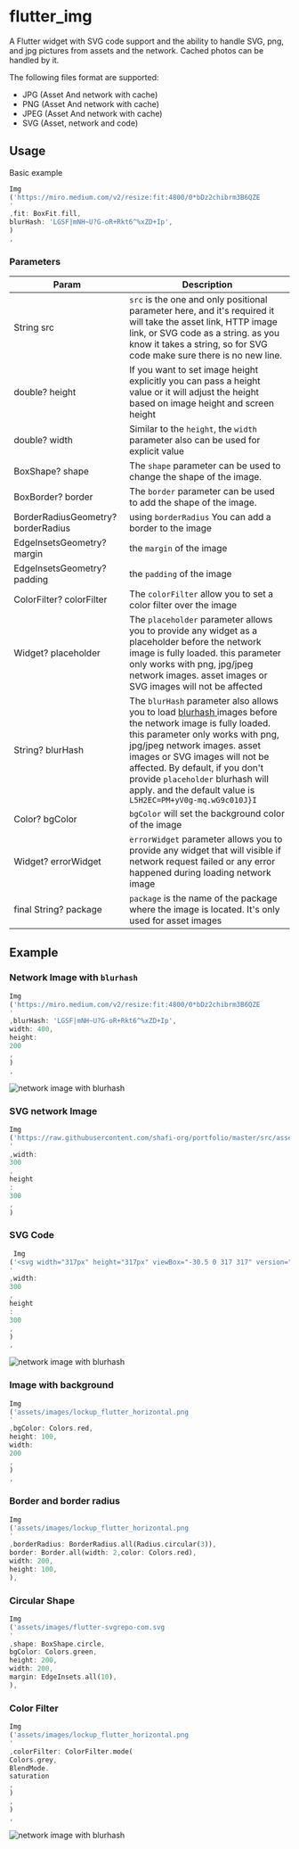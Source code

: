 # flutter_img

A Flutter widget with SVG code support and the ability to handle SVG, png, and jpg pictures from
assets and the network. Cached photos can be handled by it.

The following files format are supported:

* JPG (Asset And network with cache)
* PNG (Asset And network with cache)
* JPEG (Asset And network with cache)
* SVG (Asset, network and code)

## Usage

Basic example

```dart
Img
('https://miro.medium.com/v2/resize:fit:4800/0*bDz2chibrm3B6QZE
'
,fit: BoxFit.fill,
blurHash: 'LGSF|mNH~U?G-oR+Rkt6^%xZD+Ip',
)
,
```

### Parameters

| Param                              | Description                                                                                                                                                                                                                                                                                                                                                                 |
|------------------------------------|-----------------------------------------------------------------------------------------------------------------------------------------------------------------------------------------------------------------------------------------------------------------------------------------------------------------------------------------------------------------------------|
| String src                         | `src` is the one and only positional parameter here, and it's required it will take the asset link, HTTP image link, or SVG code as a string. as you know it takes a string, so for SVG code make sure there is no new line.                                                                                                                                                |
| double? height                     | If you want to set image height explicitly you can pass a height value or it will adjust the height based on image height and screen height                                                                                                                                                                                                                                 |
| double? width                      | Similar to the `height`, the `width` parameter also can be used for explicit value                                                                                                                                                                                                                                                                                          |
| BoxShape? shape                    | The `shape` parameter can be used to change the shape of the image.                                                                                                                                                                                                                                                                                                         |
| BoxBorder? border                  | The `border` parameter can be used to add the shape of the image.                                                                                                                                                                                                                                                                                                           |
| BorderRadiusGeometry? borderRadius | using `borderRadius` You can add a border to the image                                                                                                                                                                                                                                                                                                                      |
| EdgeInsetsGeometry? margin         | the `margin` of the image                                                                                                                                                                                                                                                                                                                                                   |
| EdgeInsetsGeometry? padding        | the `padding` of the image                                                                                                                                                                                                                                                                                                                                                  |
| ColorFilter? colorFilter           | The `colorFilter` allow you to set a color filter over the image                                                                                                                                                                                                                                                                                                            |
| Widget? placeholder                | The `placeholder` parameter allows you to provide any widget as a placeholder before the network image is fully loaded. this parameter only works with png, jpg/jpeg network images. asset images or SVG images will not be affected                                                                                                                                        |
| String? blurHash                   | The `blurHash` parameter also allows you to load [blurhash ](https://blurha.sh/) images before the network image is fully loaded. this parameter only works with png, jpg/jpeg network images. asset images or SVG images will not be affected. By default, if you don't provide `placeholder` blurhash will apply. and the default value is `L5H2EC=PM+yV0g-mq.wG9c010J}I` |
| Color? bgColor                     | `bgColor` will set the background color of the image                                                                                                                                                                                                                                                                                                                        |
| Widget? errorWidget                | `errorWidget` parameter allows you to provide any widget that will visible  if network request failed  or any error happened during loading network image                                                                                                                                                                                                                   |
| final String? package              | `package` is the name of the package where the image is located. It's only used for asset images                                                                                                                                                                                                                                                                            |

## Example

### Network Image with `blurhash`

```dart
Img
('https://miro.medium.com/v2/resize:fit:4800/0*bDz2chibrm3B6QZE
'
,blurHash: 'LGSF|mNH~U?G-oR+Rkt6^%xZD+Ip',
width: 400,
height:
200
,
)
,
```

![network image with blurhash](https://raw.githubusercontent.com/shafi-org/portfolio/master/src/assets/ezgif.com-video-to-gif.gif "network image with blurhash")

### SVG network Image

```dart
Img
('https://raw.githubusercontent.com/shafi-org/portfolio/master/src/assets/flutter-svgrepo-com.svg
'
,width:
300
,
height
:
300
,
)
```

### SVG Code

```dart
 Img
('<svg width="317px" height="317px" viewBox="-30.5 0 317 317" version="1.1" xmlns="http://www.w3.org/2000/svg" xmlns:xlink="http://www.w3.org/1999/xlink" preserveAspectRatio="xMidYMid"> <defs> <linearGradient x1="3.9517088%" y1="26.9930287%" x2="75.8970734%" y2="52.9192657%" id="linearGradient-1"> <stop stop-color="#000000" offset="0%"></stop> <stop stop-color="#000000" stop-opacity="0" offset="100%"></stop> </linearGradient> </defs> <g> <polygon fill="#47C5FB" points="157.665785 0.000549356223 0.000549356223 157.665785 48.8009614 206.466197 255.267708 0.000549356223"></polygon> <polygon fill="#47C5FB" points="156.567183 145.396793 72.1487107 229.815265 121.132608 279.530905 169.842925 230.820587 255.267818 145.396793"></polygon> <polygon fill="#00569E" points="121.133047 279.531124 158.214592 316.61267 255.267159 316.61267 169.842266 230.820807"></polygon> <polygon fill="#00B5F8" points="71.5995742 230.364072 120.401085 181.562561 169.842046 230.821136 121.132827 279.531454"></polygon> <polygon fill-opacity="0.8" fill="url(#linearGradient-1)" points="121.132827 279.531454 161.692896 266.072227 165.721875 234.941308"></polygon> </g> </svg>
'
,width:
300
,
height
:
300
,
)
,
```

![network image with blurhash](https://raw.githubusercontent.com/shafi-org/portfolio/master/src/assets/Screenshot_20230224_164110.png "network image with blurhash")

### Image with background

```dart
Img
('assets/images/lockup_flutter_horizontal.png
'
,bgColor: Colors.red,
height: 100,
width:
200
,
)
,
```

### Border and border radius

```dart
Img
('assets/images/lockup_flutter_horizontal.png
'
,borderRadius: BorderRadius.all(Radius.circular(3)),
border: Border.all(width: 2,color: Colors.red),
width: 200,
height: 100,
),
```

### Circular Shape

```dart
Img
('assets/images/flutter-svgrepo-com.svg
'
,shape: BoxShape.circle,
bgColor: Colors.green,
height: 200,
width: 200,
margin: EdgeInsets.all(10),
),
```

### Color Filter

```dart
Img
('assets/images/lockup_flutter_horizontal.png
'
,colorFilter: ColorFilter.mode(
Colors.grey,
BlendMode.
saturation
,
)
,
)
,
```

![network image with blurhash](https://raw.githubusercontent.com/shafi-org/portfolio/master/src/assets/some%20example.png "network image with blurhash")